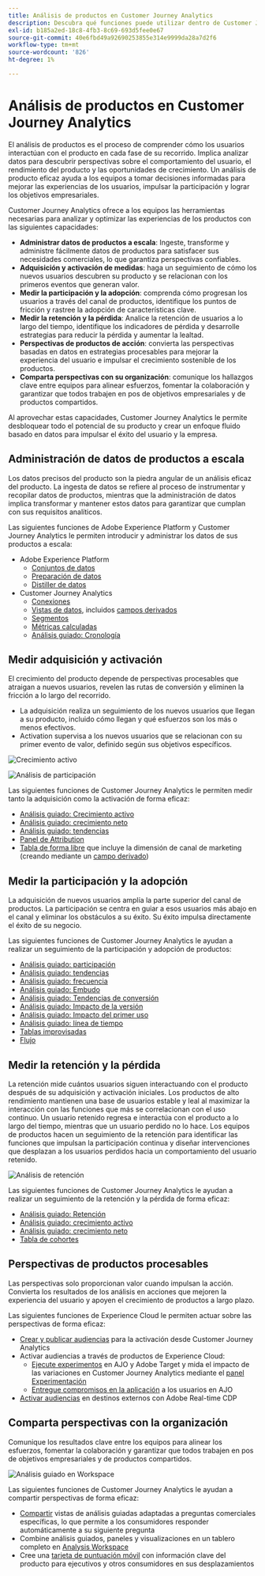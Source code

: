 ```yaml
---
title: Análisis de productos en Customer Journey Analytics
description: Descubra qué funciones puede utilizar dentro de Customer Journey Analytics para realizar análisis de productos de forma eficaz.
exl-id: b185a2ed-18c8-4fb3-8c69-693d5fee0e67
source-git-commit: 40e6fbd49a92690253855e314e9999da28a7d2f6
workflow-type: tm+mt
source-wordcount: '826'
ht-degree: 1%

---
```


# Análisis de productos en Customer Journey Analytics

El análisis de productos es el proceso de comprender cómo los usuarios interactúan con el producto en cada fase de su recorrido. Implica analizar datos para descubrir perspectivas sobre el comportamiento del usuario, el rendimiento del producto y las oportunidades de crecimiento. Un análisis de producto eficaz ayuda a los equipos a tomar decisiones informadas para mejorar las experiencias de los usuarios, impulsar la participación y lograr los objetivos empresariales.

Customer Journey Analytics ofrece a los equipos las herramientas necesarias para analizar y optimizar las experiencias de los productos con las siguientes capacidades:

* **Administrar datos de productos a escala**: Ingeste, transforme y administre fácilmente datos de productos para satisfacer sus necesidades comerciales, lo que garantiza perspectivas confiables.
* **Adquisición y activación de medidas**: haga un seguimiento de cómo los nuevos usuarios descubren su producto y se relacionan con los primeros eventos que generan valor.
* **Medir la participación y la adopción**: comprenda cómo progresan los usuarios a través del canal de productos, identifique los puntos de fricción y rastree la adopción de características clave.
* **Medir la retención y la pérdida**: Analice la retención de usuarios a lo largo del tiempo, identifique los indicadores de pérdida y desarrolle estrategias para reducir la pérdida y aumentar la lealtad.
* **Perspectivas de productos de acción**: convierta las perspectivas basadas en datos en estrategias procesables para mejorar la experiencia del usuario e impulsar el crecimiento sostenible de los productos.
* **Comparta perspectivas con su organización**: comunique los hallazgos clave entre equipos para alinear esfuerzos, fomentar la colaboración y garantizar que todos trabajen en pos de objetivos empresariales y de productos compartidos.

Al aprovechar estas capacidades, Customer Journey Analytics le permite desbloquear todo el potencial de su producto y crear un enfoque fluido basado en datos para impulsar el éxito del usuario y la empresa.

## Administración de datos de productos a escala

Los datos precisos del producto son la piedra angular de un análisis eficaz del producto. La ingesta de datos se refiere al proceso de instrumentar y recopilar datos de productos, mientras que la administración de datos implica transformar y mantener estos datos para garantizar que cumplan con sus requisitos analíticos.

Las siguientes funciones de Adobe Experience Platform y Customer Journey Analytics le permiten introducir y administrar los datos de sus productos a escala:

* Adobe Experience Platform
   * [Conjuntos de datos&#x200B;](https://experienceleague.adobe.com/en/docs/experience-platform/catalog/datasets/overview)
   * [Preparación de datos&#x200B;](https://experienceleague.adobe.com/es/docs/experience-platform/data-prep/home)
   * [Distiller de datos&#x200B;](https://experienceleague.adobe.com/en/docs/experience-platform/query/data-distiller/overview)
* Customer Journey Analytics
   * [Conexiones&#x200B;](/help/connections/overview.md)
   * [Vistas de datos](/help/data-views/data-views.md), incluidos [campos derivados&#x200B;](/help/data-views/derived-fields/derived-fields.md)
   * [Segmentos&#x200B;](/help/components/filters/filters-overview.md)
   * [Métricas calculadas ](/help/components/calc-metrics/calc-metr-overview.md)
   * [Análisis guiado&#x200B;: Cronología&#x200B;](/help/guided-analysis/types/timeline.md)

## Medir adquisición y activación

El crecimiento del producto depende de perspectivas procesables que atraigan a nuevos usuarios, revelen las rutas de conversión y eliminen la fricción a lo largo del recorrido.

* La adquisición realiza un seguimiento de los nuevos usuarios que llegan a su producto, incluido cómo llegan y qué esfuerzos son los más o menos efectivos.
* Activation supervisa a los nuevos usuarios que se relacionan con su primer evento de valor, definido según sus objetivos específicos.

![Crecimiento activo](/help/guided-analysis/assets/active.png)

![Análisis de participación](/help/guided-analysis/assets/feature-matrix.png)

Las siguientes funciones de Customer Journey Analytics le permiten medir tanto la adquisición como la activación de forma eficaz:

* [Análisis guiado&#x200B;: Crecimiento activo](/help/guided-analysis/types/active-growth.md)
* [Análisis guiado: crecimiento neto](/help/guided-analysis/types/net-growth.md)
* [Análisis guiado: tendencias](/help/guided-analysis//types/trends.md)
* [Panel de Attribution&#x200B;](/help/analysis-workspace/c-panels/attribution.md)
* [Tabla de forma libre](/help/analysis-workspace/c-panels/freeform-panel.md) que incluye la dimensión de canal de marketing (creando mediante un [campo derivado](/help/data-views/derived-fields/derived-fields.md))

## Medir la participación y la adopción

La adquisición de nuevos usuarios amplía la parte superior del canal de productos. La participación se centra en guiar a esos usuarios más abajo en el canal y eliminar los obstáculos a su éxito. Su éxito impulsa directamente el éxito de su negocio.

Las siguientes funciones de Customer Journey Analytics le ayudan a realizar un seguimiento de la participación y adopción de productos:

* [Análisis guiado: participación](/help/guided-analysis/types/engagement.md)
* [Análisis guiado: tendencias](/help/guided-analysis/types/trends.md)
* [Análisis guiado: frecuencia](/help/guided-analysis/types/frequency.md)
* [Análisis guiado: Embudo](/help/guided-analysis/types/funnel.md)
* [Análisis guiado: Tendencias de conversión](/help/guided-analysis/types/conversion-trends.md)
* [Análisis guiado: Impacto de la versión](/help/guided-analysis/types/release-impact.md)
* [Análisis guiado: Impacto del primer uso&#x200B;](/help/guided-analysis/types/first-use-impact.md)
* [Análisis guiado: línea de tiempo](/help/guided-analysis/types/timeline.md)
* [Tablas improvisadas&#x200B;](/help/analysis-workspace/c-panels/freeform-panel.md)
* [Flujo](/help/analysis-workspace/visualizations/c-flow/flow.md)

## Medir la retención y la pérdida

La retención mide cuántos usuarios siguen interactuando con el producto después de su adquisición y activación iniciales. Los productos de alto rendimiento mantienen una base de usuarios estable y leal al maximizar la interacción con las funciones que más se correlacionan con el uso continuo. Un usuario retenido regresa e interactúa con el producto a lo largo del tiempo, mientras que un usuario perdido no lo hace. Los equipos de productos hacen un seguimiento de la retención para identificar las funciones que impulsan la participación continua y diseñar intervenciones que desplazan a los usuarios perdidos hacia un comportamiento del usuario retenido.

![Análisis de retención](/help/guided-analysis/assets/retention.png)

Las siguientes funciones de Customer Journey Analytics le ayudan a realizar un seguimiento de la retención y la pérdida de forma eficaz:

* [Análisis guiado: Retención](/help/guided-analysis/types/retention.md)&#x200B;
* [Análisis guiado: crecimiento activo](/help/guided-analysis/types/active-growth.md)
* [Análisis guiado: crecimiento neto](/help/guided-analysis/types/net-growth.md)
* [Tabla de cohortes&#x200B;](/help/analysis-workspace/visualizations/cohort-table/cohort-analysis.md)

## Perspectivas de productos procesables

Las perspectivas solo proporcionan valor cuando impulsan la acción. Convierta los resultados de los análisis en acciones que mejoren la experiencia del usuario y apoyen el crecimiento de productos a largo plazo.

Las siguientes funciones de Experience Cloud le permiten actuar sobre las perspectivas de forma eficaz:

* [Crear y publicar audiencias](/help/components/audiences/publish.md)&#x200B; para la activación desde Customer Journey Analytics
* Activar audiencias a través de productos de Experience Cloud:
   * [Ejecute experimentos](https://experienceleague.adobe.com/es/docs/journey-optimizer/using/content-management/content-experiment/get-started-experiment) en AJO y Adobe Target y mida el impacto de las variaciones en Customer Journey Analytics mediante el [panel Experimentación](/help/analysis-workspace/c-panels/experimentation.md)
   * [Entregue compromisos en la aplicación](https://experienceleague.adobe.com/en/docs/journey-optimizer/using/channels/in-app/get-started-in-app) a los usuarios en AJO
* [Activar audiencias](https://experienceleague.adobe.com/en/docs/experience-platform/destinations/ui/activate/activation-overview) en destinos externos con Adobe Real-time CDP&#x200B;

## Comparta perspectivas con la organización&#x200B;

Comunique los resultados clave entre los equipos para alinear los esfuerzos, fomentar la colaboración y garantizar que todos trabajen en pos de objetivos empresariales y de productos compartidos.

![Análisis guiado en Workspace](assets/guided-analysis-workspace.png)

Las siguientes funciones de Customer Journey Analytics le ayudan a compartir perspectivas de forma eficaz:

* [Compartir](/help/analysis-workspace/curate-share/share-projects.md) vistas de análisis guiadas adaptadas a preguntas comerciales específicas, lo que permite a los consumidores responder automáticamente a su siguiente pregunta
* Combine análisis guiados, paneles y visualizaciones en un tablero completo en [Analysis Workspace](/help/analysis-workspace/home.md)
* Cree una [tarjeta de puntuación móvil](/help/mobile-app/home.md) con información clave del producto para ejecutivos y otros consumidores en sus desplazamientos
